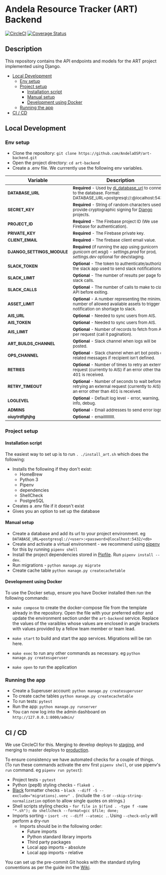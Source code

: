 # Andela Resource Tracker (ART) Backend
[![CircleCI](https://circleci.com/gh/AndelaOSP/art-backend/tree/develop.svg?style=svg)](https://circleci.com/gh/AndelaOSP/art-backend/tree/develop)
[![Coverage Status](https://coveralls.io/repos/github/AndelaOSP/art-backend/badge.svg)](https://coveralls.io/github/AndelaOSP/art-backend)

## Description
This repository contains the API endpoints and models for the ART project implemented using Django.
 - [Local Development](#Local-Development)
    - [Env setup](#Env-setup)
    - [Project setup](#Project-setup)
      - [Installation script](#Installation-script)
      - [Manual setup](#Manual-setup)
      - [Development using Docker](#Development-using-Docker)
    - [Running the app](#Running-the-app)
 - [CI / CD](#CI-/-CD)

## Local Development
### Env setup
- Clone the repository: `git clone https://github.com/AndelaOSP/art-backend.git`
- Open the project directory: `cd art-backend`
- Create a .env file. We currrently use the following env variables.

| Variable | Description | Default |
| --- | --- | --- |
| <sup>**DATABASE_URL**</sup> | <sup>**Required** - Used by [dj_database_url](https://github.com/kennethreitz/dj-database-url#url-schema) to connect to the database. Format: 	 DATABASE_URL=postgresql://<user>:<password>@localhost:5432/<db>.</sup> | |
| <sup>**SECRET_KEY**</sup> | <sup>**Required** - String of random characters used to provide cryptographic signing for [Django](https://docs.djangoproject.com/en/2.1/ref/settings/#std:setting-SECRET_KEY) projects.</sup> | |
| <sup>**PROJECT_ID**</sup> | <sup>**Required** - The Firebase project ID (We use Firebase for authentication).</sup> | |
| <sup>**PRIVATE_KEY**</sup> | <sup>**Required** - The Firebase private key.</sup> | |
| <sup>**CLIENT_EMAIL**</sup> | <sup>**Required** - The firebase client email value.</sup> | |
| <sup>**DJANGO_SETTINGS_MODULE**</sup> | <sup>**Required** (if running the app using gunicorn _gunicorn art.wsgi_) - _settings.prod_ for prod, _settings.dev_ optional for dev/staging.</sup> | <sup>**settings.dev**</sup> |
| <sup>**SLACK_TOKEN**</sup> | <sup>**Optional** - The token to authenticate/authorize the slack app used to send slack notifications.</sup> | |
| <sup>**SLACK_LIMIT**</sup> | <sup>**Optional** - The number of results per page for slack calls.</sup> | <sup>**1000**</sup> |
| <sup>**SLACK_CALLS**</sup> | <sup>**Optional** - The number of calls to make to clask API before exiting.</sup> | <sup>**10**</sup> |
| <sup>**ASSET_LIMIT**</sup> | <sup>**Optional** - A number representing the minimum number of allowed available assets to trigger notification on shortage to slack.</sup> | <sup>**0**</sup> |
| <sup>**AIS_URL**</sup> | <sup>**Optional** - Needed to sync users from AIS.</sup> | |
| <sup>**AIS_TOKEN**</sup> | <sup>**Optional** - Needed to sync users from AIS.</sup> | |
| <sup>**AIS_LIMIT**</sup> | <sup>**Optional** - Number of records to fetch from AIS per request (call it pagination).</sup> | <sup>**5000**</sup> |
| <sup>**ART_BUILDS_CHANNEL**</sup> | <sup>**Optional** - Slack channel when logs will be posted.</sup> | <sup>**#art-builds**</sup> |
| <sup>**OPS_CHANNEL**</sup> | <sup>**Optional** - Slack channel when art bot posts ops related messages if recipient isn't defined.</sup> | <sup>**#art-test**</sup> |
| <sup>**RETRIES**</sup> | <sup>**Optional** - Number of times to retry an external request (currently to AIS) if an error other than 401 is received.</sup> | <sup>**3**</sup> |
| <sup>**RETRY_TIMEOUT**</sup> | <sup>**Optional** - Number of seconds to wait before retrying an external request (currently to AIS) if an error other than 401 is received.</sup> | <sup>**10**</sup> |
| <sup>**LOGLEVEL**</sup> | <sup>**Optional** - Default log level - error, warning, info, debug.</sup> | <sup>**info**</sup> |
| <sup>**ADMINS**</sup> | <sup>**Optional** - Email addresses to send error logs to.</sup> | <sup>**art:art.andela@andela.com,art_group:art@andela.com**</sup> |
| <sup>**oiuytrdfghjhg**</sup> | <sup>**Optional** - emaillllllllll.</sup> | <sup>**oiuytrewasdfghjkjhgf,art_group:art@andela.com**</sup> |

### Project setup
#### Installation script
The easiest way to set up is to run `. ./install_art.sh` which does the following:
  - Installs the following if they don't exist:
    - HomeBrew
    - Python 3
    - Pipenv
    - dependencies
    - ShellCheck
    - PostgreSQL
  - Creates a .env file if it doesn't exist
  - Gives you an option to set up the database

#### Manual setup
- Create a database and add its url to your project environment. eg `DATABASE_URL=postgresql://<user>:<password>@localhost:5432/<db>`
- Create and activate a virtual environment - we recommend using [pipenv](https://github.com/pypa/pipenv) for this by running `pipenv shell`
- Install the project dependencies stored in [Pipfile](/Pipfile). Run `pipenv install --dev`.
- Run migrations - `python manage.py migrate`
- Create cache table `python manage.py createcachetable`

#### Development using Docker
To use the Docker setup, ensure you have Docker installed then run the following commands:

- `make compose` to create the docker-compose file from the template already in the repository. Open the file with your preferred editor and update the environment section under the `art-backend` service. Replace the values of the varaibles whose values are enclosed in angle brackets with values provided by a fellow team member or team lead.

- `make start` to build and start the app services. Migrations will be ran here.
- `make exec` to run any other commands as necessary. eg `python manage.py createsuperuser`
- `make open` to run the application

### Running the app
- Create a Superuser account: `python manage.py createsuperuser`
- To create cache tables `python manage.py createcachetable`
- To run tests: `pytest`
- Run the app: `python manage.py runserver`
- You can now log into the admin dashboard on `http://127.0.0.1:8000/admin/`

## CI / CD
We use CircleCI for this. Merging to develop deploys to [staging](https://staging-art.andela.com), and merging to master deploys to [production](https://art.andela.com).

To ensure consistency we have automated checks for a couple of things. (To run these commands activate the env first `pipenv shell`, or use pipenv's `run` command. eg `pipenv run pytest`):
- Project tests - `pytest`
- Python (pep8) styling checks - `flake8 .`
- [Black](https://github.com/ambv/black) formatter checks - `black --diff -S --exclude="migrations|.venv" .` (include the `-S` or `--skip-string-normalization` option to allow single quotes on strings.)
- Shell scripts styling checks - `for file in $(find . -type f -name "*.sh"); do shellcheck --format=gcc $file; done;`
- Imports sorting - `isort -rc --diff --atomic .`. Using `--check-only` will perform a dry-run
  - Imports should be in the following order:
    - Future imports
    - Python standard library imports
    - Third party packages
    - Local app imports - absolute
    - Local app imports - relative


You can set up the pre-commit Git hooks with the standard styling conventions as per the guide inn the [Wiki](https://github.com/AndelaOSP/art-backend/wiki/Styling-Conventions).

